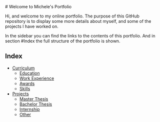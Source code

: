 <title>GitHub Portfolio</title>
# Welcome to Michele's Portfolio

Hi, and welcome to my online portfolio. The purpose of this GitHub repository is to display some more details about myself, and some of the projects I have worked on.

In the sidebar you can find the links to the contents of this portfolio. And in section #Index <!-- [Index]((https://mfacchinelli.github.io/#index) --> the full structure of the portfolio is shown. 

## Index

- [Curriculum](https://mfacchinelli.github.io/curriculum.html)
	- [Education](https://mfacchinelli.github.io/curriculum.html/#education)
	- [Work Experience](https://mfacchinelli.github.io/curriculum.html/#work-experience)
	- [Awards](https://mfacchinelli.github.io/curriculum.html/#awards)
	- [Skills](https://mfacchinelli.github.io/curriculum.html/#skills)
- [Projects](https://mfacchinelli.github.io/experience.html)
	- [Master Thesis](https://mfacchinelli.github.io/experience.html/#master-thesis)
	- [Bachelor Thesis](https://mfacchinelli.github.io/experience.html/#bachelor-thesis)
	- [Internship](https://mfacchinelli.github.io/experience.html/#internship)
	- [Other](https://mfacchinelli.github.io/experience.html/#other)